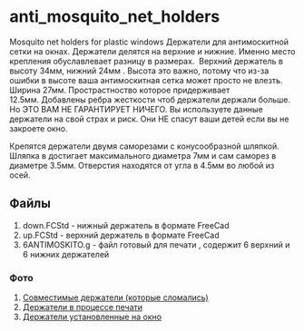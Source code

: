 # anti_mosquito_net_holders
Mosquito net holders for plastic windows
Держатели для антимоскитной сетки на окнах. Держатели делятся на верхние и нижние. Именно место крепления обуславлевает разницу в размерах. 
Верхний держатель в высоту 34мм, нижний 24мм . Высота это важно, потому что из-за ошибки в высоте ваша антимоскитная сетка может просто не влезть.
Ширина 27мм. Прострастноство которое придерживает 12.5мм. Добавлены ребра жесткости чтоб держатели держали больше. Но ЭТО ВАМ НЕ ГАРАНТИРУЕТ НИЧЕГО. 
Вы используете данные держатели на свой страх и риск. Они НЕ спасут ваши детей если вы не закроете окно. 

Крепятся держатели двумя саморезами с конусообразной шляпкой. Шляпка в достигает максимального диаметра 7мм и сам саморез в диаметре 3.5мм. Отверстия находятся от угла в 4.5мм во любой из осей. 

## Файлы 
1. down.FCStd - нижный держатель в формате FreeCad
2. up.FCStd - верхний держатель в формате FreeCad
3. 6ANTIMOSKITO.g - файл готовый для печати , содержит 6 верхний и 6 нижних держателей

### Фото
1. [Совместимые держатели (которые сломались) ](/docs/compatible.md)
2. [Держатели в процессе печати](/docs/in_process.md)
2. [Держатели установленные на окно](/docs/installed.md)
